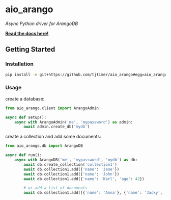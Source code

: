 # aio_arango
*Async Python driver for ArangoDB*

**[Read the docs here!](https://tjtimer.github.io/aio_arango/)**

## Getting Started

### Installation

```bash
pip install -e git+https://github.com/tjtimer/aio_arango#egg=aio_arango
```  

### Usage

create a database:

```python
from aio_arango.client import ArangoAdmin

async def setup():
    async with ArangoAdmin('me', 'mypassword') as admin:
        await admin.create_db('mydb')
```

create a collection and add some documents:

```python
from aio_arango.db import ArangoDB

async def run():
    async with ArangoDB('me', 'mypassword', 'mydb') as db:
        await db.create_collection('collection1')
        await db.collection1.add({'name': 'Jane'})
        await db.collection1.add({'name': 'John'})
        await db.collection1.add({'name': 'Karl', 'age': 42})

        # or add a list of documents
        await db.collection1.add([{'name': 'Anna'}, {'name': 'Jacky', 'email': 'jacky@swag.com'}])
```
